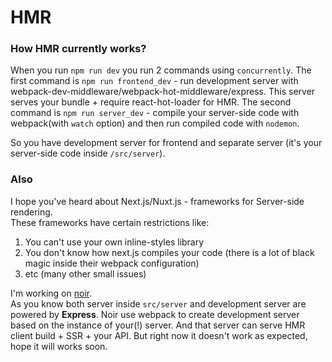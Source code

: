 # HMR

### How HMR currently works?
When you run `npm run dev` you run 2 commands using `concurrently`.
The first command is `npm run frontend_dev` - run development server with webpack-dev-middleware/webpack-hot-middleware/express. This server serves your bundle + require react-hot-loader for HMR.
The second command is `npm run server_dev` - compile your server-side code with webpack(with `watch` option) and then run compiled code with `nodemon`.

So you have development server for frontend and separate server (it's your server-side code inside `/src/server`).

### Also
I hope you've heard about Next.js/Nuxt.js  - frameworks for Server-side rendering.    
These frameworks have certain restrictions like:
1. You can't use your own inline-styles library
2. You don't know how next.js compiles your code (there is a lot of black magic inside their webpack configuration)
3. etc (many other small issues)

I'm working on [noir](https://github.com/Metnew/noir).   
As you know both server inside `src/server` and development server are powered by **Express**.
Noir use webpack to create development server based on the instance of your(!) server.
And that server can serve HMR client build + SSR + your API.
But right now it doesn't work as expected, hope it will works soon.
